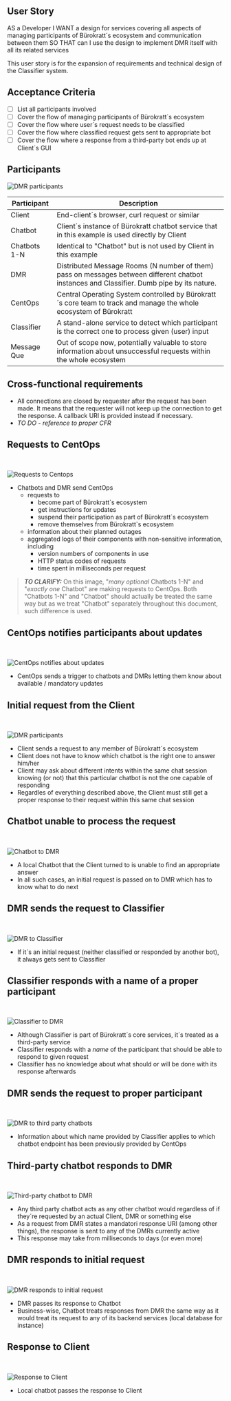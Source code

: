 ## User Story
AS a Developer
I WANT a design for services covering all aspects of managing participants of Bürokratt´s ecosystem and communication between them
SO THAT can I use the design to implement DMR itself with all its related services

This user story is for the expansion of requirements and technical design of the Classifier system.

## Acceptance Criteria
- [ ] List all participants involved
- [ ] Cover the flow of managing participants of Bürokratt´s ecosystem
- [ ] Cover the flow where user´s request needs to be classified
- [ ] Cover the flow where classified request gets sent to appropriate bot
- [ ] Cover the flow where a response from a third-party bot ends up at Client´s GUI

## Participants
![DMR participants](./images/dmr-participants.editable.png)

| Participant  | Description                                                                                                                                |
|--------------|--------------------------------------------------------------------------------------------------------------------------------------------|
| Client       | End-client´s browser, curl request or similar                                                                                              |
| Chatbot      | Client´s instance of Bürokratt chatbot service that in this example is used directly by Client                                             |
| Chatbots 1-N | Identical to "Chatbot" but is not used by Client in this example                                                                           |
| DMR          | Distributed Message Rooms (N number of them) pass on messages between different chatbot instances and Classifier. Dumb pipe by its nature. |
| CentOps      | Central Operating System controlled by Bürokratt´s core team to track and manage the whole ecosystem of Bürokratt                          |
| Classifier   | A stand-alone service to detect which participant is the correct one to process given (user) input                                         |
| Message Que  | Out of scope now, potentially valuable to store information about unsuccessful requests within the whole ecosystem                         |

## Cross-functional requirements
- All connections are closed by requester after the request has been made. It means that the requester will not keep up the connection to get the response. A callback URI is provided instead if necessary.
- _TO DO - reference to proper CFR_

## Requests to CentOps
<br>

![Requests to Centops](./images/requests-to-centops.editable.png)

- Chatbots and DMR send CentOps
    - requests to
        - become part of Bürokratt`s ecosystem
        - get instructions for updates
        - suspend their participation as part of Bürokratt`s ecosystem
        - remove themselves from Bürokratt`s ecosystem
    - information about their planned outages
    - aggregated logs of their components with non-sensitive information, including
        - version numbers of components in use
        - HTTP status codes of requests
        - time spent in milliseconds per request

> **_TO CLARIFY:_** On this image, "_many optional_ Chatbots 1-N" and "_exactly one_ Chatbot" are making requests to CentOps. Both "Chatbots 1-N" and "Chatbot" should actually be treated the same way but as we treat "Chatbot" separately throughout this document, such difference is used.

## CentOps notifies participants about updates
<br>

![CentOps notifies about updates](./images/centops-notifies-about-updates.editable.png)

- CentOps sends a trigger to chatbots and DMRs letting them know about available / mandatory updates

## Initial request from the Client
<br>

![DMR participants](./images/client-request.editable.png)

- Client sends a request to any member of Bürokratt´s ecosystem
- Client does not have to know which chatbot is the right one to answer him/her
- Client may ask about different intents within the same chat session knowing (or not) that this particular chatbot is not the one capable of responding
- Regardles of everything described above, the Client must still get a proper response to their request within this same chat session

## Chatbot unable to process the request
<br>

![Chatbot to DMR](./images/chatbot-to-dmr.editable.png)

- A local Chatbot that the Client turned to is unable to find an appropriate answer
- In all such cases, an initial request is passed on to DMR which has to know what to do next

## DMR sends the request to Classifier
<br>

![DMR to Classifier](./images/dmr-to-classifier.editable.png)

- If it´s an initial request (neither classified or responded by another bot), it always gets sent to Classifier

## Classifier responds with a name of a proper participant
<br>

![Classifier to DMR](./images/classifier-to-dmr.editable.png)

- Although Classifier is part of Bürokratt´s core services, it´s treated as a third-party service
- Classifier responds with a _name_ of the participant that should be able to respond to given request
- Classifier has no knowledge about what should or will be done with its response afterwards

## DMR sends the request to proper participant
<br>

![DMR to third party chatbots](./images/dmr-to-third-party-chatbots.editable.png)

- Information about which name provided by Classifier applies to which chatbot  endpoint has been previously provided by CentOps

## Third-party chatbot responds to DMR
<br>

![Third-party chatbot to DMR](./images/third-party-chatbot-to-dmr.editable.png)

- Any third party chatbot acts as any other chatbot would regardless of if they´re requested by an actual Client, DMR or something else
- As a request from DMR states a mandatori response URI (among other things), the response is sent to any of the DMRs currently active
- This response may take from milliseconds to days (or even more)

## DMR responds to initial request
<br>

![DMR responds to initial request](./images/dmr-responds-to-initial-request.editable.png)

- DMR passes its response to Chatbot
- Business-wise, Chatbot treats responses from DMR the same way as it would treat its request to any of its backend services (local database for instance)



## Response to Client
<br>

![Response to Client](./images/response-to-client.editable.png)

- Local chatbot passes the response to Client

